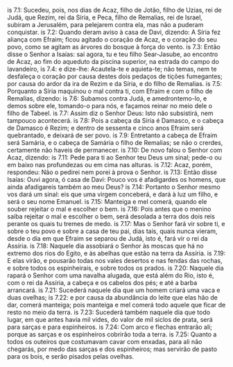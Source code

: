 is 7.1: Sucedeu, pois, nos dias de Acaz, filho de Jotão, filho de Uzias, rei de Judá, que Rezim, rei da Síria, e Peca, filho de Remalias, rei de Israel, subiram a Jerusalém, para pelejarem contra ela, mas não a puderam conquistar.
is 7.2: Quando deram aviso à casa de Davi, dizendo: A Síria fez aliança com Efraim; ficou agitado o coração de Acaz, e o coração do seu povo, como se agitam as árvores do bosque à força do vento.
is 7.3: Então disse o Senhor a Isaías: saí agora, tu e teu filho Sear-Jasube, ao encontro de Acaz, ao fim do aqueduto da piscina superior, na estrada do campo do lavandeiro,
is 7.4: e dize-lhe: Acautela-te e aquieta-te; não temas, nem te desfaleça o coração por causa destes dois pedaços de tições fumegantes; por causa do ardor da ira de Rezim e da Síria, e do filho de Remalias.
is 7.5: Porquanto a Síria maquinou o mal contra ti, com Efraim e com o filho de Remalias, dizendo:
is 7.6: Subamos contra Judá, e amedrontemo-lo, e demos sobre ele, tomando-o para nós, e façamos reinar no meio dele o filho de Tabeel.
is 7.7: Assim diz o Senhor Deus: Isto não subsistirá, nem tampouco acontecerá.
is 7.8: Pois a cabeça da Síria é Damasco, e o cabeça de Damasco é Rezim; e dentro de sessenta e cinco anos Efraim será quebrantado, e deixará de ser povo.
is 7.9: Entretanto a cabeça de Efraim será Samária, e o cabeça de Samária o filho de Remalias; se não o crerdes, certamente não haveis de permanecer.
is 7.10: De novo falou o Senhor com Acaz, dizendo:
is 7.11: Pede para ti ao Senhor teu Deus um sinal; pede-o ou em baixo nas profundezas ou em cima nas alturas.
is 7.12: Acaz, porém, respondeu: Não o pedirei nem porei à prova o Senhor.
is 7.13: Então disse Isaías: Ouvi agora, ó casa de Davi: Pouco vos é afadigardes os homens, que ainda afadigareis também ao meu Deus?
is 7.14: Portanto o Senhor mesmo vos dará um sinal: eis que uma virgem conceberá, e dará à luz um filho, e será o seu nome Emanuel.
is 7.15: Manteiga e mel comerá, quando ele souber rejeitar o mal e escolher o bem.
is 7.16: Pois antes que o menino saiba rejeitar o mal e escolher o bem, será desolada a terra dos dois reis perante os quais tu tremes de medo.
is 7.17: Mas o Senhor fará vir sobre ti, e sobre o teu povo e sobre a casa de teu pai, dias tais, quais nunca vieram, desde o dia em que Efraim se separou de Judá, isto é, fará vir o rei da Assíria.
is 7.18: Naquele dia assobiará o Senhor às moscas que há no extremo dos rios do Egito, e às abelhas que estão na terra da Assíria.
is 7.19: E elas virão, e pousarão todas nos vales desertos e nas fendas das rochas, e sobre todos os espinheirais, e sobre todos os prados.
is 7.20: Naquele dia rapará o Senhor com uma navalha alugada, que está além do Rio, isto é, com o rei da Assíria, a cabeça e os cabelos dos pés; e até a barba arrancará.
is 7.21: Sucederá naquele dia que um homem criará uma vaca e duas ovelhas;
is 7.22: e por causa da abundância do leite que elas hão de dar, comerá manteiga; pois manteiga e mel comerá todo aquele que ficar de resto no meio da terra.
is 7.23: Sucederá também naquele dia que todo lugar, em que antes havia mil vides, do valor de mil siclos de prata, será para sarças e para espinheiros.
is 7.24: Com arco e flechas entrarão ali; porque as sarças e os espinheiros cobrirão toda a terra.
is 7.25: Quanto a todos os outeiros que costumavam cavar com enxadas, para ali não chegarás, por medo das sarças e dos espinheiros; mas servirão de pasto para os bois, e serão pisados pelas ovelhas.
